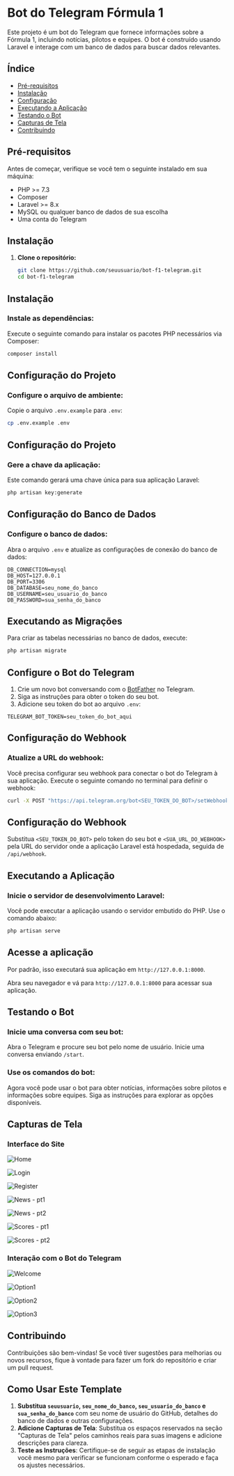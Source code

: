 # Bot do Telegram Fórmula 1

Este projeto é um bot do Telegram que fornece informações sobre a Fórmula 1, incluindo notícias, pilotos e equipes. O bot é construído usando Laravel e interage com um banco de dados para buscar dados relevantes.

## Índice
- [Pré-requisitos](#pré-requisitos)
- [Instalação](#instalação)
- [Configuração](#configuração)
- [Executando a Aplicação](#executando-a-aplicação)
- [Testando o Bot](#testando-o-bot)
- [Capturas de Tela](#capturas-de-tela)
- [Contribuindo](#contribuindo)

## Pré-requisitos

Antes de começar, verifique se você tem o seguinte instalado em sua máquina:

- PHP >= 7.3
- Composer
- Laravel >= 8.x
- MySQL ou qualquer banco de dados de sua escolha
- Uma conta do Telegram

## Instalação

1. **Clone o repositório:**

   ```bash
   git clone https://github.com/seuusuario/bot-f1-telegram.git
   cd bot-f1-telegram
    ```

## Instalação

### Instale as dependências:

Execute o seguinte comando para instalar os pacotes PHP necessários via Composer:

```bash
composer install
```

## Configuração do Projeto

### Configure o arquivo de ambiente:

Copie o arquivo `.env.example` para `.env`:

```bash
cp .env.example .env
```
## Configuração do Projeto

### Gere a chave da aplicação:

Este comando gerará uma chave única para sua aplicação Laravel:

```bash
php artisan key:generate
```

## Configuração do Banco de Dados

### Configure o banco de dados:

Abra o arquivo `.env` e atualize as configurações de conexão do banco de dados:

```plaintext
DB_CONNECTION=mysql
DB_HOST=127.0.0.1
DB_PORT=3306
DB_DATABASE=seu_nome_do_banco
DB_USERNAME=seu_usuario_do_banco
DB_PASSWORD=sua_senha_do_banco
```

## Executando as Migrações

Para criar as tabelas necessárias no banco de dados, execute:

```bash
php artisan migrate
```

## Configure o Bot do Telegram

1. Crie um novo bot conversando com o [BotFather](https://t.me/botfather) no Telegram.
2. Siga as instruções para obter o token do seu bot.
3. Adicione seu token do bot ao arquivo `.env`:

```plaintext
TELEGRAM_BOT_TOKEN=seu_token_do_bot_aqui
```

## Configuração do Webhook

### Atualize a URL do webhook:

Você precisa configurar seu webhook para conectar o bot do Telegram à sua aplicação. Execute o seguinte comando no terminal para definir o webhook:

```bash
curl -X POST "https://api.telegram.org/bot<SEU_TOKEN_DO_BOT>/setWebhook?url=<SUA_URL_DO_WEBHOOK>"
```

## Configuração do Webhook

Substitua `<SEU_TOKEN_DO_BOT>` pelo token do seu bot e `<SUA_URL_DO_WEBHOOK>` pela URL do servidor onde a aplicação Laravel está hospedada, seguida de `/api/webhook`.

## Executando a Aplicação

### Inicie o servidor de desenvolvimento Laravel:

Você pode executar a aplicação usando o servidor embutido do PHP. Use o comando abaixo:

```bash
php artisan serve
```

## Acesse a aplicação

Por padrão, isso executará sua aplicação em `http://127.0.0.1:8000`.

Abra seu navegador e vá para `http://127.0.0.1:8000` para acessar sua aplicação.

## Testando o Bot

### Inicie uma conversa com seu bot:

Abra o Telegram e procure seu bot pelo nome de usuário. Inicie uma conversa enviando `/start`.

### Use os comandos do bot:

Agora você pode usar o bot para obter notícias, informações sobre pilotos e informações sobre equipes. Siga as instruções para explorar as opções disponíveis.

## Capturas de Tela

### Interface do Site

![Home](https://github.com/luanalamonica/Fotos_Formula1/blob/main/Home.png?raw=true)

![Login](https://github.com/luanalamonica/Fotos_Formula1/blob/main/Login.png?raw=true)

![Register](https://github.com/luanalamonica/Fotos_Formula1/blob/main/Register.png?raw=true)

![News - pt1](https://github.com/luanalamonica/Fotos_Formula1/blob/main/News.png?raw=true)

![News - pt2](https://github.com/luanalamonica/Fotos_Formula1/blob/main/News2.png?raw=true)

![Scores - pt1](https://github.com/luanalamonica/Fotos_Formula1/blob/main/Scores.png?raw=true)

![Scores - pt2](https://github.com/luanalamonica/Fotos_Formula1/blob/main/Scores2.png?raw=true)

### Interação com o Bot do Telegram

![Welcome](https://github.com/luanalamonica/Fotos_Formula1/blob/main/Welcome%20telegram.png?raw=true)

![Option1](https://github.com/luanalamonica/Fotos_Formula1/blob/main/option1%20telegram.png?raw=true)

![Option2](https://github.com/luanalamonica/Fotos_Formula1/blob/main/option2%20telegram.png?raw=true)

![Option3](https://github.com/luanalamonica/Fotos_Formula1/blob/main/option3%20telegram.png?raw=true)

## Contribuindo

Contribuições são bem-vindas! Se você tiver sugestões para melhorias ou novos recursos, fique à vontade para fazer um fork do repositório e criar um pull request.

## Como Usar Este Template

1. **Substitua `seuusuario`, `seu_nome_do_banco`, `seu_usuario_do_banco` e `sua_senha_do_banco`** com seu nome de usuário do GitHub, detalhes do banco de dados e outras configurações.
2. **Adicione Capturas de Tela**: Substitua os espaços reservados na seção "Capturas de Tela" pelos caminhos reais para suas imagens e adicione descrições para clareza.
3. **Teste as Instruções**: Certifique-se de seguir as etapas de instalação você mesmo para verificar se funcionam conforme o esperado e faça os ajustes necessários.
